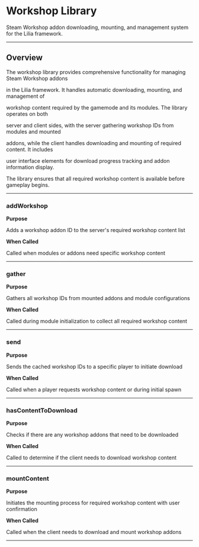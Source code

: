 # Workshop Library

Steam Workshop addon downloading, mounting, and management system for the Lilia framework.

---

## Overview

The workshop library provides comprehensive functionality for managing Steam Workshop addons

in the Lilia framework. It handles automatic downloading, mounting, and management of

workshop content required by the gamemode and its modules. The library operates on both

server and client sides, with the server gathering workshop IDs from modules and mounted

addons, while the client handles downloading and mounting of required content. It includes

user interface elements for download progress tracking and addon information display.

The library ensures that all required workshop content is available before gameplay begins.

---

### addWorkshop

**Purpose**

Adds a workshop addon ID to the server's required workshop content list

**When Called**

Called when modules or addons need specific workshop content

---

### gather

**Purpose**

Gathers all workshop IDs from mounted addons and module configurations

**When Called**

Called during module initialization to collect all required workshop content

---

### send

**Purpose**

Sends the cached workshop IDs to a specific player to initiate download

**When Called**

Called when a player requests workshop content or during initial spawn

---

### hasContentToDownload

**Purpose**

Checks if there are any workshop addons that need to be downloaded

**When Called**

Called to determine if the client needs to download workshop content

---

### mountContent

**Purpose**

Initiates the mounting process for required workshop content with user confirmation

**When Called**

Called when the client needs to download and mount workshop addons

---

